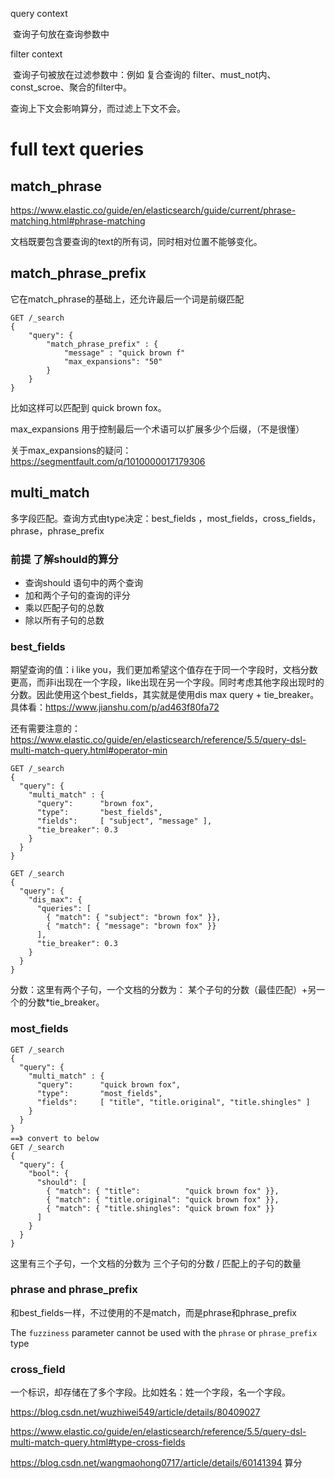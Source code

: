 query context

​		查询子句放在查询参数中

filter context

​		查询子句被放在过滤参数中：例如 复合查询的 filter、must_not内、const_scroe、聚合的filter中。

查询上下文会影响算分，而过滤上下文不会。

# full text queries

## match_phrase

https://www.elastic.co/guide/en/elasticsearch/guide/current/phrase-matching.html#phrase-matching

文档既要包含要查询的text的所有词，同时相对位置不能够变化。

## match_phrase_prefix

它在match_phrase的基础上，还允许最后一个词是前缀匹配

```console
GET /_search
{
    "query": {
        "match_phrase_prefix" : {
            "message" : "quick brown f"
            "max_expansions": "50"
        }
    }
}
```

比如这样可以匹配到 quick brown fox。

max_expansions 用于控制最后一个术语可以扩展多少个后缀，（不是很懂）

关于max_expansions的疑问：https://segmentfault.com/q/1010000017179306

## multi_match

多字段匹配。查询方式由type决定：best_fields ，most_fields，cross_fields，phrase，phrase_prefix

### 前提 了解should的算分

- 查询should 语句中的两个查询
- 加和两个子句的查询的评分
- 乘以匹配子句的总数
- 除以所有子句的总数

### best_fields

期望查询的值：i like you，我们更加希望这个值存在于同一个字段时，文档分数更高，而非i出现在一个字段，like出现在另一个字段。同时考虑其他字段出现时的分数。因此使用这个best_fields，其实就是使用dis max query + tie_breaker。具体看：https://www.jianshu.com/p/ad463f80fa72

还有需要注意的：https://www.elastic.co/guide/en/elasticsearch/reference/5.5/query-dsl-multi-match-query.html#operator-min

```console
GET /_search
{
  "query": {
    "multi_match" : {
      "query":      "brown fox",
      "type":       "best_fields",
      "fields":     [ "subject", "message" ],
      "tie_breaker": 0.3
    }
  }
}

GET /_search
{
  "query": {
    "dis_max": {
      "queries": [
        { "match": { "subject": "brown fox" }},
        { "match": { "message": "brown fox" }}
      ],
      "tie_breaker": 0.3
    }
  }
}
```

分数：这里有两个子句，一个文档的分数为： 某个子句的分数（最佳匹配）+另一个的分数*tie_breaker。

### most_fields

```console
GET /_search
{
  "query": {
    "multi_match" : {
      "query":      "quick brown fox",
      "type":       "most_fields",
      "fields":     [ "title", "title.original", "title.shingles" ]
    }
  }
}
==》 convert to below
GET /_search
{
  "query": {
    "bool": {
      "should": [
        { "match": { "title":          "quick brown fox" }},
        { "match": { "title.original": "quick brown fox" }},
        { "match": { "title.shingles": "quick brown fox" }}
      ]
    }
  }
}
```

这里有三个子句，一个文档的分数为 三个子句的分数 / 匹配上的子句的数量

### phrase and phrase_prefix

和best_fields一样，不过使用的不是match，而是phrase和phrase_prefix

The `fuzziness` parameter cannot be used with the `phrase` or `phrase_prefix` type

### cross_field

一个标识，却存储在了多个字段。比如姓名：姓一个字段，名一个字段。

https://blog.csdn.net/wuzhiwei549/article/details/80409027

https://www.elastic.co/guide/en/elasticsearch/reference/5.5/query-dsl-multi-match-query.html#type-cross-fields

https://blog.csdn.net/wangmaohong0717/article/details/60141394 算分